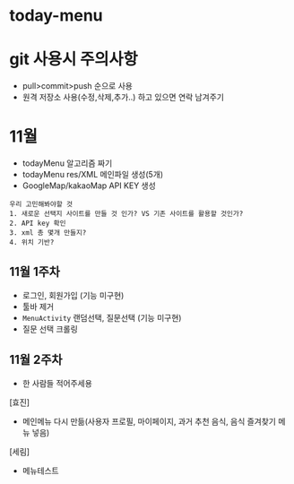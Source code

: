 # today-menu

# git 사용시 주의사항
- pull>commit>push 순으로 사용
- 원격 저장소 사용(수정,삭제,추가..) 하고 있으면 연락 남겨주기

# 11월
- todayMenu 알고리즘 짜기
- todayMenu res/XML 메인파일 생성(5개)
- GoogleMap/kakaoMap API KEY 생성

```
우리 고민해봐야할 것 
1. 새로운 선택지 사이트를 만들 것 인가? VS 기존 사이트를 활용할 것인가?
2. API key 확인
3. xml 총 몇개 만들지?
4. 위치 기반?
```

## 11월 1주차
- 로그인, 회원가입 (기능 미구현)
- 툴바 제거
- ```MenuActivity``` 랜덤선택, 질문선택 (기능 미구현)
- 질문 선택 크롤링

## 11월 2주차
- 한 사람들 적어주세용

[효진]
- 메인메뉴 다시 만듦(사용자 프로필, 마이페이지, 과거 추천 음식, 음식 즐겨찾기 메뉴 넣음)

[세림]
- 메뉴테스트